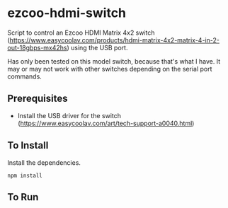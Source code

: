 # ezcoo-hdmi-switch

Script to control an Ezcoo HDMI Matrix 4x2 switch (https://www.easycoolav.com/products/hdmi-matrix-4x2-matrix-4-in-2-out-18gbps-mx42hs) using the USB port.

Has only been tested on this model switch, because that's what I have. It may or may not work with other switches depending on the serial port commands.


## Prerequisites

* Install the USB driver for the switch (https://www.easycoolav.com/art/tech-support-a0040.html)


## To Install

Install the dependencies.

```
npm install
```


## To Run
